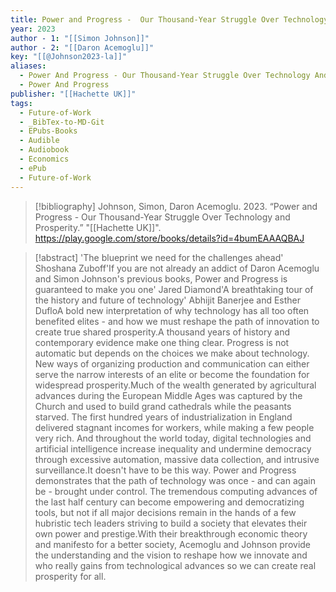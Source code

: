 ```yaml
---
title: Power and Progress -  Our Thousand-Year Struggle Over Technology and Prosperity
year: 2023
author - 1: "[[Simon Johnson]]"
author - 2: "[[Daron Acemoglu]]"
key: "[[@Johnson2023-la]]"
aliases:
  - Power And Progress - Our Thousand-Year Struggle Over Technology And Prosperity
  - Power And Progress
publisher: "[[Hachette UK]]"
tags:
  - Future-of-Work
  - _BibTex-to-MD-Git
  - EPubs-Books
  - Audible
  - Audiobook
  - Economics
  - ePub
  - Future-of-Work
---
```


> [!bibliography]
> Johnson, Simon, Daron Acemoglu. 2023. “Power and Progress -  Our Thousand-Year Struggle Over Technology and Prosperity.” "[[Hachette UK]]". https://play.google.com/store/books/details?id=4bumEAAAQBAJ

> [!abstract]
> 'The blueprint we need for the challenges ahead' Shoshana Zuboff'If you are not already an addict of Daron Acemoglu and Simon Johnson's previous books, Power and Progress is guaranteed to make you one' Jared Diamond'A breathtaking tour of the history and future of technology' Abhijit Banerjee and Esther DufloA bold new interpretation of why technology has all too often benefited elites - and how we must reshape the path of innovation to create true shared prosperity.A thousand years of history and contemporary evidence make one thing clear. Progress is not automatic but depends on the choices we make about technology. New ways of organizing production and communication can either serve the narrow interests of an elite or become the foundation for widespread prosperity.Much of the wealth generated by agricultural advances during the European Middle Ages was captured by the Church and used to build grand cathedrals while the peasants starved. The first hundred years of industrialization in England delivered stagnant incomes for workers, while making a few people very rich. And throughout the world today, digital technologies and artificial intelligence increase inequality and undermine democracy through excessive automation, massive data collection, and intrusive surveillance.It doesn't have to be this way. Power and Progress demonstrates that the path of technology was once - and can again be - brought under control. The tremendous computing advances of the last half century can become empowering and democratizing tools, but not if all major decisions remain in the hands of a few hubristic tech leaders striving to build a society that elevates their own power and prestige.With their breakthrough economic theory and manifesto for a better society, Acemoglu and Johnson provide the understanding and the vision to reshape how we innovate and who really gains from technological advances so we can create real prosperity for all.